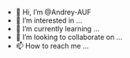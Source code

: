 - 👋 Hi, I’m @Andrey-AUF
- 👀 I’m interested in ...
- 🌱 I’m currently learning ...
- 💞️ I’m looking to collaborate on ...
- 📫 How to reach me ...

<!---
Andrey-AUF/Andrey-AUF is a ✨ special ✨ repository because its `README.md` (this file) appears on your GitHub profile.
You can click the Preview link to take a look at your changes.
--->
